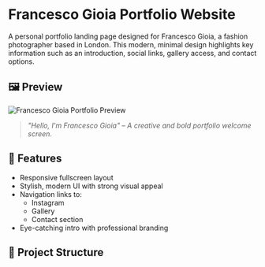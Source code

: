 # Francesco Gioia Portfolio Website

A personal portfolio landing page designed for Francesco Gioia, a fashion photographer based in London. This modern, minimal design highlights key information such as an introduction, social links, gallery access, and contact options.

## 🖼️ Preview

![Francesco Gioia Portfolio Preview](./screenshot.jpg)  
> *"Hello, I'm Francesco Gioia" – A creative and bold portfolio welcome screen.*

## 🚀 Features

- Responsive fullscreen layout
- Stylish, modern UI with strong visual appeal
- Navigation links to:
  - Instagram
  - Gallery
  - Contact section
- Eye-catching intro with professional branding

## 📁 Project Structure
